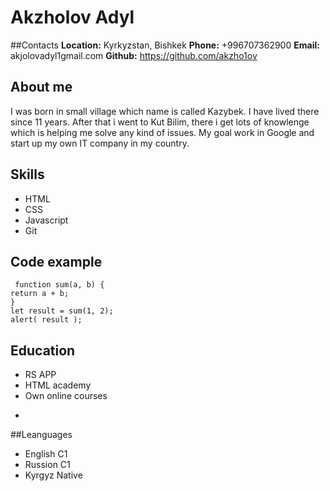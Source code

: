 # Akzholov Adyl
 ##Contacts
**Location:** Kyrkyzstan, Bishkek
**Phone:** +996707362900
**Email:** akjolovadyl1gmail.com
**Github:** https://github.com/akzho1ov
## About me
 I was born in small village which name is called Kazybek. I have lived there since 11 years. After that i went to Kut Bilim, there i get lots of knowlenge which is helping me solve any kind of issues. My goal work in Google and start up my own IT company in my country.
 ## Skills
 * HTML
 * CSS
 * Javascript
 * Git  
  ## Code example
  ```
   function sum(a, b) {
  return a + b;
  }
let result = sum(1, 2);
alert( result );
  ```
## Education
* RS APP
* HTML academy
* Own online courses
-
##Leanguages
* English C1
* Russion C1
* Kyrgyz Native
